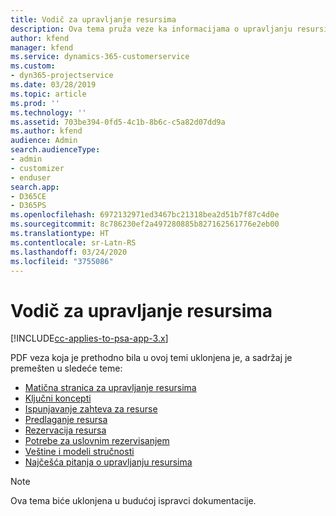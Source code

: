 ```yaml
---
title: Vodič za upravljanje resursima
description: Ova tema pruža veze ka informacijama o upravljanju resursima u aplikaciji Project Service Automation
author: kfend
manager: kfend
ms.service: dynamics-365-customerservice
ms.custom:
- dyn365-projectservice
ms.date: 03/28/2019
ms.topic: article
ms.prod: ''
ms.technology: ''
ms.assetid: 703be394-0fd5-4c1b-8b6c-c5a82d07dd9a
ms.author: kfend
audience: Admin
search.audienceType:
- admin
- customizer
- enduser
search.app:
- D365CE
- D365PS
ms.openlocfilehash: 6972132971ed3467bc21318bea2d51b7f87c4d0e
ms.sourcegitcommit: 8c786230ef2a497280885b827162561776e2eb00
ms.translationtype: HT
ms.contentlocale: sr-Latn-RS
ms.lasthandoff: 03/24/2020
ms.locfileid: "3755086"
---
```

# <a name="resource-management-guide"></a>Vodič za upravljanje resursima

[!INCLUDE[cc-applies-to-psa-app-3.x](../../includes/cc-applies-to-psa-app-3x.md)]

PDF veza koja je prethodno bila u ovoj temi uklonjena je, a sadržaj je premešten u sledeće teme:

- [Matična stranica za upravljanje resursima](../resource-management-home-page.md)
- [Ključni koncepti](../reports-key-concepts.md)
- [Ispunjavanje zahteva za resurse](../resource-management-fulfill-requests.md)
- [Predlaganje resursa](../resource-management-propose-resources.md)
- [Rezervacija resursa](../resource-management-book-resources-scheduleboard.md)
- [Potrebe za uslovnim rezervisanjem](../resource-management-softbook-requirements.md)
- [Veštine i modeli stručnosti](../resource-management-skills-proficiency.md)
- [Najčešća pitanja o upravljanju resursima](../resource-management-faq.md)

> [!NOTE]
> Ova tema biće uklonjena u budućoj ispravci dokumentacije. 
